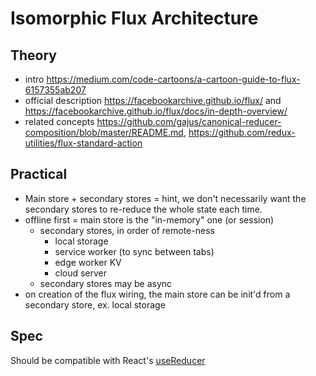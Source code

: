 # Isomorphic Flux Architecture

## Theory

* intro https://medium.com/code-cartoons/a-cartoon-guide-to-flux-6157355ab207
* official description https://facebookarchive.github.io/flux/ and https://facebookarchive.github.io/flux/docs/in-depth-overview/
* related concepts https://github.com/gajus/canonical-reducer-composition/blob/master/README.md, https://github.com/redux-utilities/flux-standard-action

## Practical

* Main store + secondary stores = hint, we don't necessarily want the secondary stores to re-reduce the whole state each time.
* offline first = main store is the "in-memory" one (or session)
  * secondary stores, in order of remote-ness
    * local storage
    * service worker (to sync between tabs)
    * edge worker KV
    * cloud server
  * secondary stores may be async
* on creation of the flux wiring, the main store can be init'd from a secondary store, ex. local storage

## Spec

Should be compatible with React's [useReducer](https://react.dev/reference/react/useReducer)
